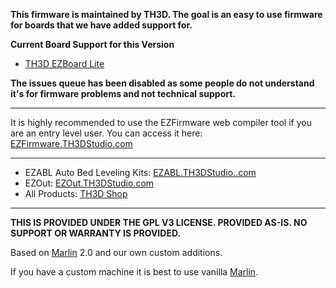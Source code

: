 **This firmware is maintained by TH3D. The goal is an easy to use firmware for boards that we have added support for.**

**Current Board Support for this Version**

- [TH3D EZBoard Lite](http://ezboard.th3dstudio.com)

**The issues queue has been disabled as some people do not understand it's for firmware problems and not technical support.**

----------

It is highly recommended to use the EZFirmware web compiler tool if you are an entry level user. You can access it here: [EZFirmware.TH3DStudio.com](htts://EZFirmware.TH3DStudio.com)

----------

- EZABL Auto Bed Leveling Kits: [EZABL.TH3DStudio..com](http://ezabl.th3dstudio.com)
- EZOut: [EZOut.TH3DStudio.com](http://EZOut.TH3DStudio.com)
- All Products: [TH3D Shop](https://www.th3dstudio.com/shop/)

----------

**THIS IS PROVIDED UNDER THE GPL V3 LICENSE.
PROVIDED AS-IS. NO SUPPORT OR WARRANTY IS PROVIDED.**

Based on [Marlin](http://marlinfw.org) 2.0 and our own custom additions. 

If you have a custom machine it is best to use vanilla [Marlin](http://marlinfw.org).
